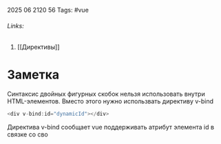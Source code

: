 2025 06 2120 56
Tags: #vue 
###### Links: 
1) [[Директивы]]
# Заметка
Синтаксис двойных фигурных скобок нельзя использовать внутри HTML-элементов. Вместо этого нужно использвать директиву v-bind
```js
<div v-bind:id="dynamicId"></div>
```
Директива v-bind сообщает vue поддерживать атрибут элемента id в связке со сво